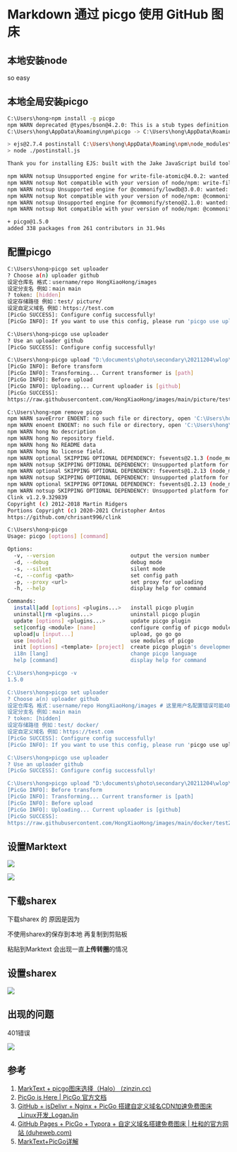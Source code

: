 # Markdown 通过 picgo 使用 GitHub 图床

## 本地安装node

so easy

## 本地全局安装picgo

```bash
C:\Users\hong>npm install -g picgo
npm WARN deprecated @types/bson@4.2.0: This is a stub types definition. bson provides its own type definitions, so you do not need this installed.
C:\Users\hong\AppData\Roaming\npm\picgo -> C:\Users\hong\AppData\Roaming\npm\node_modules\picgo\bin\picgo

> ejs@2.7.4 postinstall C:\Users\hong\AppData\Roaming\npm\node_modules\picgo\node_modules\ejs
> node ./postinstall.js

Thank you for installing EJS: built with the Jake JavaScript build tool (https://jakejs.com/)

npm WARN notsup Unsupported engine for write-file-atomic@4.0.2: wanted: {"node":"^12.13.0 || ^14.15.0 || >=16.0.0"} (current: {"node":"12.9.1","npm":"6.14.5"})
npm WARN notsup Not compatible with your version of node/npm: write-file-atomic@4.0.2
npm WARN notsup Unsupported engine for @commonify/lowdb@3.0.0: wanted: {"node":"^12.20.0 || ^14.13.1 || >=16.0.0"} (current: {"node":"12.9.1","npm":"6.14.5"})
npm WARN notsup Not compatible with your version of node/npm: @commonify/lowdb@3.0.0
npm WARN notsup Unsupported engine for @commonify/steno@2.1.0: wanted: {"node":"^14.13.1 || >=16.0.0"} (current: {"node":"12.9.1","npm":"6.14.5"})
npm WARN notsup Not compatible with your version of node/npm: @commonify/steno@2.1.0

+ picgo@1.5.0
added 338 packages from 261 contributors in 31.94s
```

## 配置picgo

```bash
C:\Users\hong>picgo set uploader
? Choose a(n) uploader github
设定仓库名 格式：username/repo HongXiaoHong/images
设定分支名 例如：main main
? token: [hidden]
设定存储路径 例如：test/ picture/
设定自定义域名 例如：https://test.com
[PicGo SUCCESS]: Configure config successfully!
[PicGo INFO]: If you want to use this config, please run 'picgo use uploader'

C:\Users\hong>picgo use uploader
? Use an uploader github
[PicGo SUCCESS]: Configure config successfully!

C:\Users\hong>picgo upload "D:\documents\photo\secondary\20211204\wlop\test.jpg"
[PicGo INFO]: Before transform
[PicGo INFO]: Transforming... Current transformer is [path]
[PicGo INFO]: Before upload
[PicGo INFO]: Uploading... Current uploader is [github]
[PicGo SUCCESS]: 
https://raw.githubusercontent.com/HongXiaoHong/images/main/picture/test.jpg

C:\Users\hong>npm remove picgo
npm WARN saveError ENOENT: no such file or directory, open 'C:\Users\hong\package.json'
npm WARN enoent ENOENT: no such file or directory, open 'C:\Users\hong\package.json'
npm WARN hong No description
npm WARN hong No repository field.
npm WARN hong No README data
npm WARN hong No license field.
npm WARN optional SKIPPING OPTIONAL DEPENDENCY: fsevents@2.1.3 (node_modules\fsevents):
npm WARN notsup SKIPPING OPTIONAL DEPENDENCY: Unsupported platform for fsevents@2.1.3: wanted {"os":"darwin","arch":"any"} (current: {"os":"win32","arch":"x64"})
npm WARN optional SKIPPING OPTIONAL DEPENDENCY: fsevents@1.2.13 (node_modules\watchpack-chokidar2\node_modules\fsevents):
npm WARN notsup SKIPPING OPTIONAL DEPENDENCY: Unsupported platform for fsevents@1.2.13: wanted {"os":"darwin","arch":"any"} (current: {"os":"win32","arch":"x64"})
npm WARN optional SKIPPING OPTIONAL DEPENDENCY: fsevents@1.2.13 (node_modules\webpack-dev-server\node_modules\fsevents):
npm WARN notsup SKIPPING OPTIONAL DEPENDENCY: Unsupported platform for fsevents@1.2.13: wanted {"os":"darwin","arch":"any"} (current: {"os":"win32","arch":"x64"})
Clink v1.2.9.329839
Copyright (c) 2012-2018 Martin Ridgers
Portions Copyright (c) 2020-2021 Christopher Antos
https://github.com/chrisant996/clink

C:\Users\hong>picgo
Usage: picgo [options] [command]

Options:
  -v, --version                        output the version number
  -d, --debug                          debug mode
  -s, --silent                         silent mode
  -c, --config <path>                  set config path
  -p, --proxy <url>                    set proxy for uploading
  -h, --help                           display help for command

Commands:
  install|add [options] <plugins...>   install picgo plugin
  uninstall|rm <plugins...>            uninstall picgo plugin
  update [options] <plugins...>        update picgo plugin
  set|config <module> [name]           configure config of picgo modules
  upload|u [input...]                  upload, go go go
  use [module]                         use modules of picgo
  init [options] <template> [project]  create picgo plugin's development templates
  i18n [lang]                          change picgo language
  help [command]                       display help for command

C:\Users\hong>picgo -v
1.5.0

C:\Users\hong>picgo set uploader
? Choose a(n) uploader github
设定仓库名 格式：username/repo HongXiaoHong/images # 这里用户名配置错误可能404
设定分支名 例如：main main
? token: [hidden]
设定存储路径 例如：test/ docker/
设定自定义域名 例如：https://test.com
[PicGo SUCCESS]: Configure config successfully!
[PicGo INFO]: If you want to use this config, please run 'picgo use uploader'

C:\Users\hong>picgo use uploader
? Use an uploader github
[PicGo SUCCESS]: Configure config successfully!

C:\Users\hong>picgo upload "D:\documents\photo\secondary\20211204\wlop\test2.jpg"
[PicGo INFO]: Before transform
[PicGo INFO]: Transforming... Current transformer is [path]
[PicGo INFO]: Before upload
[PicGo INFO]: Uploading... Current uploader is [github]
[PicGo SUCCESS]: 
https://raw.githubusercontent.com/HongXiaoHong/images/main/docker/test2.jpg
```

## 设置Marktext

![](https://raw.githubusercontent.com/HongXiaoHong/images/main/docker/DO6C2RzZd6.png)

![](https://raw.githubusercontent.com/HongXiaoHong/images/main/docker/MarkText_bwGy6XfZ0v.png)

## 下载sharex

下载sharex 的 原因是因为

不使用sharex的保存到本地 再复制到剪贴板

粘贴到Marktext 会出现一直**上传转圈**的情况

## 设置sharex

![](https://raw.githubusercontent.com/HongXiaoHong/images/main/docker/msedge_sPv1qK56Nl.png)

## 出现的问题

401错误

![](https://raw.githubusercontent.com/HongXiaoHong/images/main/docker/msedge_9zvBS4tDIi.png)

## 参考

1. [MarkText + picgo图床选择（Halo） (zinzin.cc)](https://zinzin.cc/archives/marktextpicgo-tu-chuang-xuan-ze-halo)
2. [PicGo is Here | PicGo 官方文档](https://picgo.github.io/PicGo-Doc/zh/guide/)
3. [GitHub + jsDelivr + Nginx + PicGo 搭建自定义域名CDN加速免费图床_Linux开发_LoganJin](https://www.loganjin.cn/article/github-jsdelivr-nginx-picgo/)
4. [GitHub Pages + PicGo + Typora + 自定义域名搭建免费图床 | 杜和的官方网站 (duheweb.com)](http://www.duheweb.com/post/20210421125522.html)
5. [MarkText+PicGo详解](http://47.94.165.129/2022/07/26/Mraktext+PicGo/)
